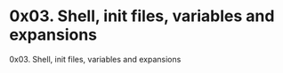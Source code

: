 # 0x03. Shell, init files, variables and expansions
0x03. Shell, init files, variables and expansions
